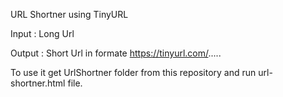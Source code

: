URL Shortner using TinyURL

Input : Long Url 

Output : Short Url in formate https://tinyurl.com/.....

To use it get UrlShortner folder from this repository and run url-shortner.html file.
